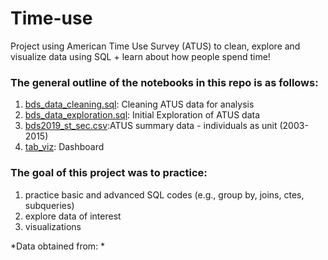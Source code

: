 # Time-use
Project using American Time Use Survey (ATUS) to clean, explore and visualize data using SQL + learn about how people spend time!


### The general outline of the notebooks in this repo is as follows:
1. [bds_data_cleaning.sql](https://github.com/yyklee/US-startups/blob/main/bds_data_cleaning.sql): Cleaning ATUS data for analysis
2. [bds_data_exploration.sql](https://github.com/yyklee/US-startups/blob/main/bds_data_exploration.sql): Initial Exploration of ATUS data 
3. [bds2019_st_sec.csv](https://github.com/yyklee/US-startups/blob/main/bds2019_st_sec.csv):ATUS summary data - individuals as unit (2003-2015)
4. [tab_viz](https://public.tableau.com/app/profile/younkyung.lee/viz/AmericanTimeUseSurvey/atusexp1): Dashboard 

### The goal of this project was to practice:
1. practice basic and advanced SQL codes (e.g., group by, joins, ctes, subqueries)
2. explore data of interest 
3. visualizations 

*Data obtained from: *
